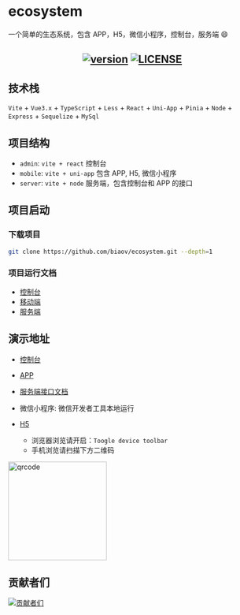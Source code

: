 # ecosystem

一个简单的生态系统，包含 APP，H5，微信小程序，控制台，服务端 😄

<h2 align="center">
  <a href="https://github.com/biaov/ecosystem"><img src="https://img.shields.io/badge/version-v1.3.0-blue" alt="version" /></a>
  <a href="https://github.com/biaov/ecosystem/blob/main/LICENSE"><img src="https://img.shields.io/badge/license-MIT-green" alt="LICENSE" /></a>
</h2>

## 技术栈

`Vite` + `Vue3.x` + `TypeScript` + `Less` + `React` + `Uni-App` + `Pinia` + `Node` + `Express` + `Sequelize` + `MySql`

## 项目结构

- `admin`: `vite + react` 控制台
- `mobile`: `vite + uni-app` 包含 APP, H5, 微信小程序
- `server`: `vite + node` 服务端，包含控制台和 APP 的接口

## 项目启动

### 下载项目

```sh
git clone https://github.com/biaov/ecosystem.git --depth=1
```

### 项目运行文档

- [控制台](https://github.com/biaov/ecosystem/blob/main/admin/README.md)
- [移动端](https://github.com/biaov/ecosystem/blob/main/mobile/README.md)
- [服务端](https://github.com/biaov/ecosystem/blob/main/server/README.md)

## 演示地址

- [控制台](http://ecosystem.biaov.cn/admin/)
- [APP](https://github.com/biaov/ecosystem/releases)
- [服务端接口文档](https://www.showdoc.com.cn/2302761390308442/10396968490372348)
- 微信小程序: 微信开发者工具本地运行
- [H5](http://ecosystem.biaov.cn/)

  - 浏览器浏览请开启：`Toogle device toolbar`
  - 手机浏览请扫描下方二维码

<img src="https://ecosystem.biaov.cn/uploads/h5-qrcode.png" width="200px" height="200px" alt="qrcode" />

## 贡献者们

[![贡献者们](https://contrib.rocks/image?repo=biaov/ecosystem)](https://github.com/biaov/ecosystem/graphs/contributors)
